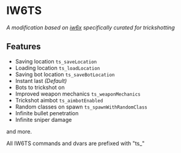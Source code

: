 # IW6TS
*A modification based on [iw6x](https://github.com/XLabsProject/iw6x-client) specifically curated for trickshotting*

## Features
* Saving location `ts_saveLocation`
* Loading location `ts_loadLocation`
* Saving bot location `ts_saveBotLocation`
* Instant last *(Default)*
* Bots to trickshot on 
* Improved weapon mechanics `ts_weaponMechanics`
* Trickshot aimbot `ts_aimbotEnabled`
* Random classes on spawn `ts_spawnWithRandomClass`
* Infinite bullet penetration
* Infinite sniper damage

and more.

All IW6TS commands and dvars are prefixed with "ts_"
